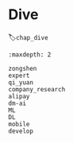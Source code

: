 # Dive
:label:`chap_dive`
​

```toc
:maxdepth: 2

zongshen
expert
qi_yuan
company_research
alipay
dm-ai
ML
DL
mobile
develop
```


